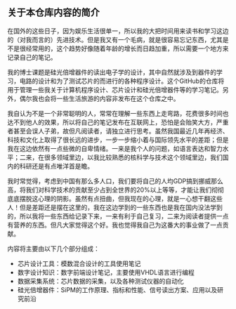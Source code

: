 ## 关于本仓库内容的简介

在国外的这些日子，因为娱乐生活很单一，所以我的大把时间用来读书和学习这边的（对我而言的）先进技术。但是我又有一个毛病，就是很容易忘记东西，尤其是不是很经常用的，这个趋势好像随着年龄的增长而日趋加重，所以需要一个地方来记录自己的笔记。

我的博士课题是硅光倍增器件的读出电子学的设计，其中自然就涉及到器件的学习，电路的设计和为了测试芯片的而进行的各种程序设计。这个GitHub的仓库将用于管理一些我关于计算机程序设计、芯片设计和硅光倍增器件等的学习笔记。另外，偶尔我也会将一些生活旅游的内容非发布在这个仓库之中。

我自认为不是一个非常聪明的人，常常在理解一些东西上走弯路，花费很多时间也达不到他人的效果，所以将自己的笔记发布在互联网上，恐怕是会贻笑大方，严重者甚至会误人子弟，故但凡阅读者，请独立进行思考。虽然我国最近几年再经济、科技和文化上取得了很长远的进步，一步一步缩小着与国际领先水平的差距；但是我在这边依然有一点些微的自卑情绪。一来是我个人的问题，如语言表达和智力水平；二来，在很多领域里边，以我比较熟悉的核科学与技术这个领域里边，我们国内的科研还是有点唯洋首是瞻。

我时常觉得，考虑到中国有那么多人口，我们要将自己的人均GDP搞到挪威那么高，将我们对科学技术的贡献至少占到全世界的20%以上等等，才能让我们彻彻底底摆脱这心理的阴影。虽然有点扭曲，但我现在的心理，就是一心想干翻这些人！但是差距还是摆在这里的，我在这边学到的一些东西也是我在国内没法学到的，所以我将一些东西给记录下来，一来有利于自己复习，二来为阅读者提供一点有营养的东西。但凡大家觉得这个好。我也觉得我自己为这番大的事业做了一点贡献。

内容将主要由以下几个部分组成：

- 芯片设计工具：模数混合设计的工具使用笔记
- 数字设计知识：数字前端设计笔记，主要使用VHDL语言进行编程
- 数据采集系统：芯片数据的采集，以及各种测试仪器的自动化
- 硅光倍增器件：SiPM的工作原理、指标和性能、信号读出方案、应用以及研究前沿
